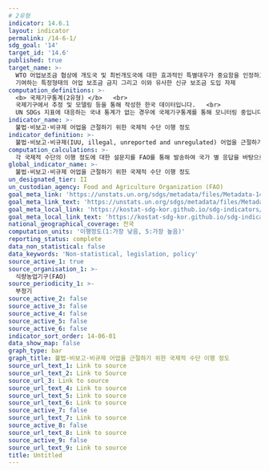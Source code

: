 ```yaml
---
# 2유형 
indicator: 14.6.1
layout: indicator
permalink: /14-6-1/
sdg_goal: '14'
target_id: '14.6'
published: true
target_name: >-
  WTO 어업보조금 협상에 개도국 및 최빈개도국에 대한 효과적인 특별대우가 중요함을 인정하고 2020년까지 생산과잉 및 남획, 불법·비보고·비규제 어업에 
  기여하는 특정형태의 어업 보조금 금지 그리고 이와 유사한 신규 보조금 도입 자제
computation_definitions: >-
  <b> 국제기구통계(2유형) </b>   <br>
  국제기구에서 추정 및 모델링 등을 통해 작성한 한국 데이터입니다.   <br>
  UN SDGs 지표에 대응하는 국내 통계가 없는 경우에 국제기구통계를 통해 모니터링 중입니다. 
indicator_name: >-
  불법·비보고·비규제 어업을 근절하기 위한 국제적 수단 이행 정도
indicator_definition: >-
  불법·비보고·비규제(IUU, illegal, unreported and unregulated) 어업을 근절하기 위한 국제적 수단을 국가적, 지역적, 세계적으로 얼마나 잘 이행하고 있는지에 대한 국가별 진전을 의미함
computation_calculations: >-
  각 국제적 수단의 이행 정도에 대한 설문지를 FAO를 통해 발송하여 국가 별 응답을 바탕으로 점수를 산출
global_indicator_name: >-
  불법·비보고·비규제 어업을 근절하기 위한 국제적 수단 이행 정도
un_designated_tier: II
un_custodian_agency: Food and Agriculture Organization (FAO)
goal_meta_link: 'https://unstats.un.org/sdgs/metadata/files/Metadata-14-06-01.pdf'
goal_meta_link_text: 'https://unstats.un.org/sdgs/metadata/files/Metadata-14-06-01.pdf'
goal_meta_local_link: 'https://kostat-sdg-kor.github.io/sdg-indicators/public/data/Metadata-14-06-01_KOR.pdf'
goal_meta_local_link_text: 'https://kostat-sdg-kor.github.io/sdg-indicators/public/data/Metadata-14-06-01_KOR.pdf'
national_geographical_coverage: 전국
computation_units: '이행정도(1:가장 낮음, 5:가장 높음)'
reporting_status: complete
data_non_statistical: false
data_keywords: 'Non-statistical, legislation, policy'
source_active_1: true
source_organisation_1: >-
  식량농업기구(FAO)
source_periodicity_1: >-
  부정기
source_active_2: false
source_active_3: false
source_active_4: false
source_active_5: false
source_active_6: false
indicator_sort_order: 14-06-01
data_show_map: false
graph_type: bar
graph_title: 불법·비보고·비규제 어업을 근절하기 위한 국제적 수단 이행 정도
source_url_text_1: Link to source
source_url_text_2: Link to Source
source_url_3: Link to source
source_url_text_4: Link to source
source_url_text_5: Link to source
source_url_text_6: Link to source
source_active_7: false
source_url_text_7: Link to source
source_active_8: false
source_url_text_8: Link to source
source_active_9: false
source_url_text_9: Link to source
title: Untitled
---
```

